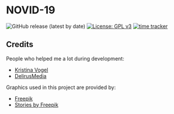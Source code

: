 # NOVID-19

![GitHub release (latest by date)](https://img.shields.io/github/v/release/tuc0w/NOVID-19)
[![License: GPL v3](https://img.shields.io/badge/License-GPLv3-blue.svg)](https://www.gnu.org/licenses/gpl-3.0)
[![time tracker](https://wakatime.com/badge/github/tuc0w/NOVID-19.svg)](https://wakatime.com/badge/github/tuc0w/NOVID-19)


## Credits
People who helped me a lot during development:
- [Kristina Vogel](https://www.instagram.com/birdkris)
- [DelirusMedia](https://twitter.com/DelirusMedia)

Graphics used in this project are provided by:
- [Freepik](https://freepik.com)
- [Stories by Freepik](https://stories.freepik.com)

#

